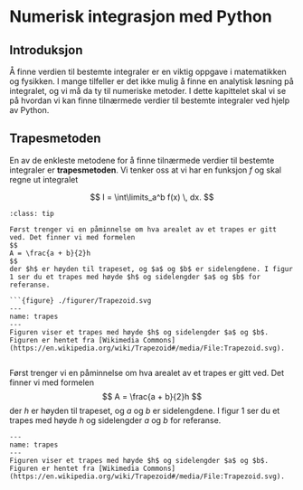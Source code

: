 # Numerisk integrasjon med Python

## Introduksjon
Å finne verdien til bestemte integraler er en viktig oppgave i matematikken og fysikken. I mange tilfeller er det ikke mulig å finne en analytisk løsning på integralet, og vi må da ty til numeriske metoder. I dette kapittelet skal vi se på hvordan vi kan finne tilnærmede verdier til bestemte integraler ved hjelp av Python. 


## Trapesmetoden
En av de enkleste metodene for å finne tilnærmede verdier til bestemte integraler er **trapesmetoden**. Vi tenker oss at vi har en funksjon $f$ og skal regne ut integralet

$$
I = \int\limits_a^b f(x) \, dx.
$$

```{admonition} Arealet av et trapes
:class: tip

Først trenger vi en påminnelse om hva arealet av et trapes er gitt ved. Det finner vi med formelen
$$
A = \frac{a + b}{2}h
$$
der $h$ er høyden til trapeset, og $a$ og $b$ er sidelengdene. I figur 1 ser du et trapes med høyde $h$ og sidelengder $a$ og $b$ for referanse.

```{figure} ./figurer/Trapezoid.svg
---
name: trapes
---
Figuren viser et trapes med høyde $h$ og sidelengder $a$ og $b$. Figuren er hentet fra [Wikimedia Commons](https://en.wikipedia.org/wiki/Trapezoid#/media/File:Trapezoid.svg).


```
Først trenger vi en påminnelse om hva arealet av et trapes er gitt ved. Det finner vi med formelen
$$
A = \frac{a + b}{2}h
$$
der $h$ er høyden til trapeset, og $a$ og $b$ er sidelengdene. I figur 1 ser du et trapes med høyde $h$ og sidelengder $a$ og $b$ for referanse.

```{figure} ./figurer/Trapezoid.svg
---
name: trapes
---
Figuren viser et trapes med høyde $h$ og sidelengder $a$ og $b$. Figuren er hentet fra [Wikimedia Commons](https://en.wikipedia.org/wiki/Trapezoid#/media/File:Trapezoid.svg).
```

